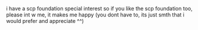 i have a scp foundation special interest so if you like the scp foundation too, please int w me, it makes me happy
	(you dont have to, its just smth that i would prefer and appreciate ^^)
